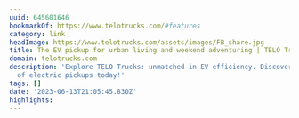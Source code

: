 ```yaml
---
uuid: 645601646
bookmarkOf: https://www.telotrucks.com/#features
category: link
headImage: https://www.telotrucks.com/assets/images/FB_share.jpg
title: The EV pickup for urban living and weekend adventuring | TELO Trucks
domain: telotrucks.com
description: 'Explore TELO Trucks: unmatched in EV efficiency. Discover the future
  of electric pickups today!'
tags: []
date: '2023-06-13T21:05:45.830Z'
highlights: 
---
```




